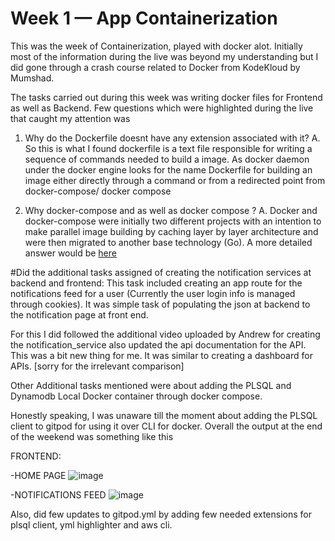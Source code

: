 # Week 1 — App Containerization

This was the week of Containerization, played with docker alot. Initially most of the information during the live was beyond my understanding but I did gone through a crash course related to Docker from KodeKloud by Mumshad.

The tasks carried out during this week was writing docker files for Frontend as well as Backend. Few questions which were highlighted during the live that caught my attention was 
1. Why do the Dockerfile doesnt have any extension associated with it?
A. So this is what I found dockerfile is a text file responsible for writing a sequence of commands needed to build a image. As docker daemon under the docker engine looks for the name Dockerfile for building an image either directly through a command or from a redirected point from docker-compose/ docker compose

2. Why docker-compose and as well as docker compose ?
A. Docker and docker-compose were initially two different projects with an intention to make parallel image building by caching layer by layer architecture and were then migrated to another base technology (Go). A more detailed answer would be <a href="https://stackoverflow.com/a/66516826">here</a>

#Did the additional tasks assigned of creating the notification services at backend and frontend:
This task included creating an app route for the notifications feed for a user (Currently the user login info is managed through cookies). It was simple task of populating the json at backend to the notification page at front end. 

For this I did followed the additional video uploaded by Andrew for creating the notification_service also updated the api documentation for the API. This was a bit new thing for me. It was similar to creating a dashboard for APIs. [sorry for the irrelevant comparison]

Other Additional tasks mentioned were about adding the PLSQL and Dynamodb Local Docker container through docker compose.

Honestly speaking, I was unaware till the moment about adding the PLSQL client to gitpod for using it over CLI for docker. Overall the output at the end of the weekend was something like this

FRONTEND:

  -HOME PAGE
  ![image](https://user-images.githubusercontent.com/112432267/222167942-a04f7136-5735-45fc-9413-53ab1cb07910.png)
  
  -NOTIFICATIONS FEED
  ![image](https://user-images.githubusercontent.com/112432267/222168077-82958228-1dca-4620-a7c1-2b0d82ba1e58.png)
  
Also, did few updates to gitpod.yml by adding few needed extensions for plsql client, yml highlighter and aws cli.
  
 
